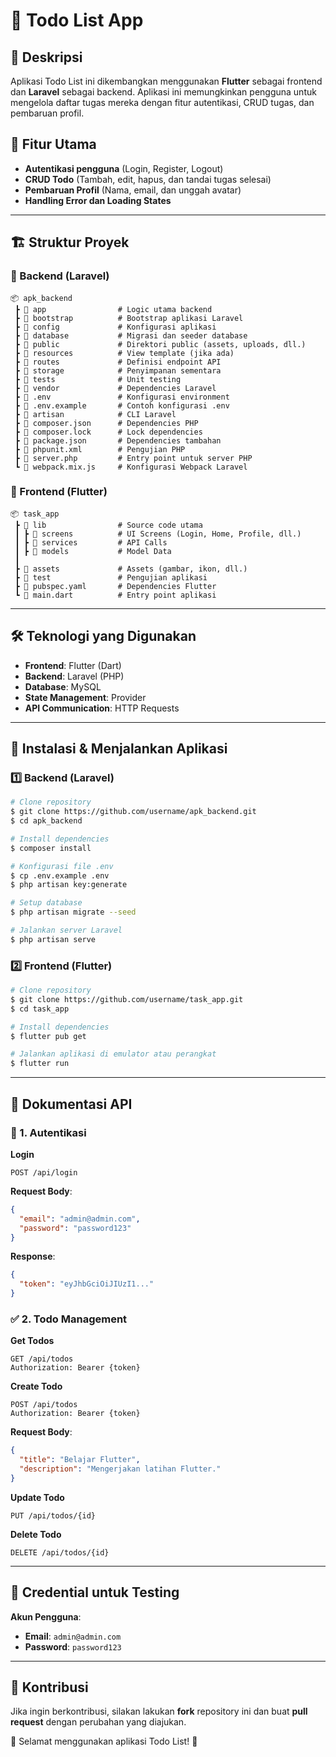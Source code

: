 # 📌 Todo List App

## 📖 Deskripsi
Aplikasi Todo List ini dikembangkan menggunakan **Flutter** sebagai frontend dan **Laravel** sebagai backend. Aplikasi ini memungkinkan pengguna untuk mengelola daftar tugas mereka dengan fitur autentikasi, CRUD tugas, dan pembaruan profil.

## 🚀 Fitur Utama
- **Autentikasi pengguna** (Login, Register, Logout)
- **CRUD Todo** (Tambah, edit, hapus, dan tandai tugas selesai)
- **Pembaruan Profil** (Nama, email, dan unggah avatar)
- **Handling Error dan Loading States**

---

## 🏗 Struktur Proyek

### 📁 Backend (Laravel)
```
📦 apk_backend
 ┣ 📂 app                # Logic utama backend
 ┣ 📂 bootstrap          # Bootstrap aplikasi Laravel
 ┣ 📂 config             # Konfigurasi aplikasi
 ┣ 📂 database           # Migrasi dan seeder database
 ┣ 📂 public             # Direktori public (assets, uploads, dll.)
 ┣ 📂 resources          # View template (jika ada)
 ┣ 📂 routes             # Definisi endpoint API
 ┣ 📂 storage            # Penyimpanan sementara
 ┣ 📂 tests              # Unit testing
 ┣ 📂 vendor             # Dependencies Laravel
 ┣ 📜 .env               # Konfigurasi environment
 ┣ 📜 .env.example       # Contoh konfigurasi .env
 ┣ 📜 artisan            # CLI Laravel
 ┣ 📜 composer.json      # Dependencies PHP
 ┣ 📜 composer.lock      # Lock dependencies
 ┣ 📜 package.json       # Dependencies tambahan
 ┣ 📜 phpunit.xml        # Pengujian PHP
 ┣ 📜 server.php         # Entry point untuk server PHP
 ┗ 📜 webpack.mix.js     # Konfigurasi Webpack Laravel
```

### 📁 Frontend (Flutter)
```
📦 task_app
 ┣ 📂 lib                # Source code utama
 ┃ ┣ 📂 screens          # UI Screens (Login, Home, Profile, dll.)
 ┃ ┣ 📂 services         # API Calls
 ┃ ┣ 📂 models           # Model Data
 ┃ 
 ┣ 📂 assets             # Assets (gambar, ikon, dll.)
 ┣ 📂 test               # Pengujian aplikasi
 ┣ 📜 pubspec.yaml       # Dependencies Flutter
 ┗ 📜 main.dart          # Entry point aplikasi
```

---

## 🛠 Teknologi yang Digunakan
- **Frontend**: Flutter (Dart)
- **Backend**: Laravel (PHP)
- **Database**: MySQL
- **State Management**: Provider
- **API Communication**: HTTP Requests

---

## 🔧 Instalasi & Menjalankan Aplikasi

### 1️⃣ Backend (Laravel)
```bash
# Clone repository
$ git clone https://github.com/username/apk_backend.git
$ cd apk_backend

# Install dependencies
$ composer install

# Konfigurasi file .env
$ cp .env.example .env
$ php artisan key:generate

# Setup database
$ php artisan migrate --seed

# Jalankan server Laravel
$ php artisan serve
```

### 2️⃣ Frontend (Flutter)
```bash
# Clone repository
$ git clone https://github.com/username/task_app.git
$ cd task_app

# Install dependencies
$ flutter pub get

# Jalankan aplikasi di emulator atau perangkat
$ flutter run
```

---

## 📌 Dokumentasi API

### 🔑 1. Autentikasi
**Login**
```http
POST /api/login
```
**Request Body**:
```json
{
  "email": "admin@admin.com",
  "password": "password123"
}
```
**Response**:
```json
{
  "token": "eyJhbGciOiJIUzI1..."
}
```

### ✅ 2. Todo Management
**Get Todos**
```http
GET /api/todos
Authorization: Bearer {token}
```

**Create Todo**
```http
POST /api/todos
Authorization: Bearer {token}
```
**Request Body**:
```json
{
  "title": "Belajar Flutter",
  "description": "Mengerjakan latihan Flutter."
}
```

**Update Todo**
```http
PUT /api/todos/{id}
```

**Delete Todo**
```http
DELETE /api/todos/{id}
```

---

## 🔐 Credential untuk Testing
**Akun Pengguna**:
- **Email**: `admin@admin.com`
- **Password**: `password123`

---

## 🤝 Kontribusi
Jika ingin berkontribusi, silakan lakukan **fork** repository ini dan buat **pull request** dengan perubahan yang diajukan.

🚀 Selamat menggunakan aplikasi Todo List! 🎯

